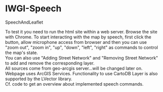 IWGI-Speech
===========

SpeechAndLeaflet

To test it you need to run the html site within a web server. Browse the site with Chrome. To start interacting with the map by speech, first click the button, allow microphone access from browser and then you can use "zoom out", "zoom in", "up", "down", "left", "right" as commands to control the map's state.  
You can also use "Adding Street Network" and "Removing Street Network" to add and remove the corresponding layer.  
All sources come from geo-arcgis server...will be changed later on.  
Webpage uses ArcGIS Services. Functionality to use CartoDB Layer is also supported by the LVector library.  
Cf. code to get an overview about implemented speech commands.
